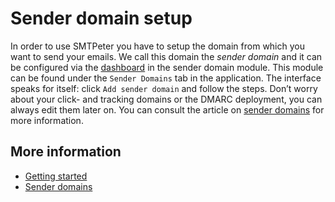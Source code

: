 # Sender domain setup

In order to use SMTPeter you have to setup the domain from which you want
to send your emails. We call this domain the *sender domain* and it can 
be configured via the [dashboard](dashboard) in the sender domain module. 
This module can be found under the `Sender Domains` tab in the application. 
The interface speaks for itself: click `Add sender domain` and follow the steps.
Don’t worry about your click- and tracking domains or the DMARC deployment, 
you can always edit them later on. You can consult the article on 
[sender domains](./sender-domains) for more information.

## More information

* [Getting started](./introduction)
* [Sender domains](./sender-domains)
